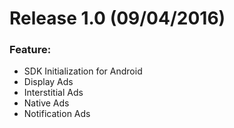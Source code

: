 Release 1.0 (09/04/2016)
===

### Feature:
- SDK Initialization for Android
- Display Ads
- Interstitial Ads
- Native Ads
- Notification Ads
